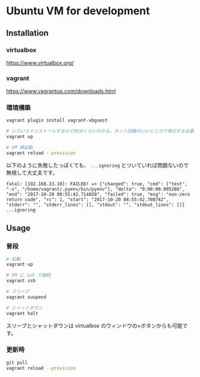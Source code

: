 # Ubuntu VM for development

## Installation

### virtualbox

https://www.virtualbox.org/

### vagrant

https://www.vagrantup.com/downloads.html

### 環境構築

```sh
vagrant plugin install vagrant-vbguest

# いろいろインストールするので30分くらいかかる。ネット回線のいいところで実行する必要あり。
vagrant up

# VM 再起動
vagrant reload --provision
```

以下のように失敗したっぽくても、 `...ignoring` とついていれば問題ないので無視して大丈夫です。

```
fatal: [192.168.33.10]: FAILED! => {"changed": true, "cmd": ["test", "-x", "/home/vagrant/.pyenv/bin/pyenv"], "delta": "0:00:00.005286", "end": "2017-10-20 08:55:42.714028", "failed": true, "msg": "non-zero return code", "rc": 1, "start": "2017-10-20 08:55:42.708742", "stderr": "", "stderr_lines": [], "stdout": "", "stdout_lines": []}
...ignoring
```

## Usage

### 普段

```sh
# 起動
vagrant up

# VM に ssh で接続
vagrant ssh

# スリープ
vagrant suspend

# シャットダウン
vagrant halt
```

スリープとシャットダウンは virtualbox のウィンドウの×ボタンからも可能です。

### 更新時

```sh
git pull
vagrant reload --provision
```
